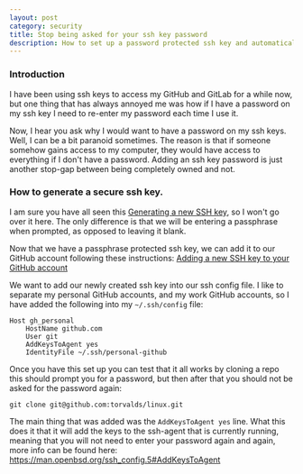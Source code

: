 ```yaml
---
layout: post
category: security
title: Stop being asked for your ssh key password
description: How to set up a password protected ssh key and automatically add it to you ssh-agent.
---
```


### Introduction

I have been using ssh keys to access my GitHub and GitLab for a while now, but
one thing that has always annoyed me was how if I have a password on my ssh key
I need to re-enter my password each time I use it.

Now, I hear you ask why I would want to have a password on my ssh keys. Well, I
can be a bit paranoid sometimes. The reason is that if someone somehow gains
access to my computer, they would have access to everything if I don't have a
password. Adding an ssh key password is just another stop-gap between being
completely owned and not.

### How to generate a secure ssh key.

I am sure you have all seen this [Generating a new SSH
key](https://docs.github.com/en/authentication/connecting-to-github-with-ssh/generating-a-new-ssh-key-and-adding-it-to-the-ssh-agent),
so I won't go over it here. The only difference is that we will be entering a
passphrase when prompted, as opposed to leaving it blank.


Now that we have a passphrase protected ssh key, we can add it to our GitHub
account following these instructions: [Adding a new SSH key to your GitHub
account](https://docs.github.com/en/authentication/connecting-to-github-with-ssh/adding-a-new-ssh-key-to-your-github-account)

We want to add our newly created ssh key into our ssh config file.  I like to
separate my personal GitHub accounts, and my work GitHub accounts, so I have
added the following into my `~/.ssh/config` file:

```
Host gh_personal
    HostName github.com
    User git
    AddKeysToAgent yes
    IdentityFile ~/.ssh/personal-github
```

Once you have this set up you can test that it all works by cloning a repo this
should prompt you for a password, but then after that you should not be asked
for the password again:

```
git clone git@github.com:torvalds/linux.git
```

The main thing that was added was the `AddKeysToAgent yes` line. What this does
it that it will add the keys to the ssh-agent that is currently running,
meaning that you will not need to enter your password again and again, more
info can be found here: https://man.openbsd.org/ssh_config.5#AddKeysToAgent

